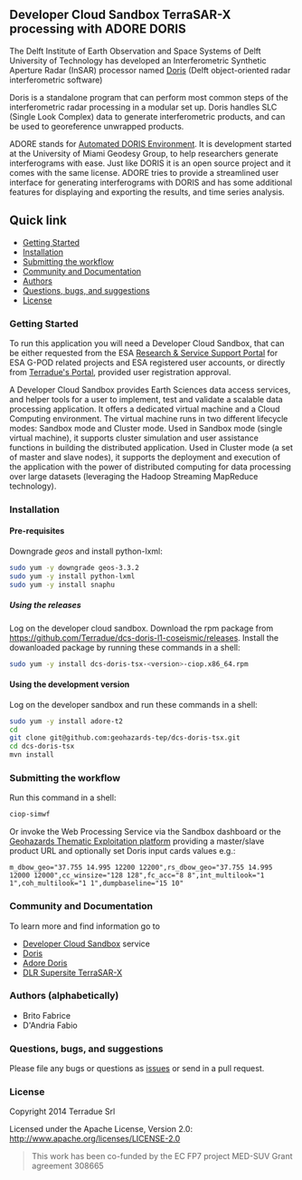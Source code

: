 ## Developer Cloud Sandbox TerraSAR-X processing with ADORE DORIS 

The Delft Institute of Earth Observation and Space Systems of Delft University of Technology has developed an Interferometric Synthetic Aperture Radar (InSAR) processor named [Doris](http://doris.tudelft.nl/) (Delft object-oriented radar interferometric software)

Doris is a standalone program that can perform most common steps of the interferometric radar processing in a modular set up. Doris handles SLC (Single Look Complex) data to generate interferometric products, and can be used to georeference unwrapped products.

ADORE stands for [Automated DORIS Environment](https://code.google.com/p/adore-doris/). It is development started at the University of Miami Geodesy Group, to help researchers generate interferograms with ease. Just like DORIS it is an open source project and it comes with the same license. ADORE tries to provide a streamlined user interface for generating interferograms with DORIS and has some additional features for displaying and exporting the results, and time series analysis. 

## Quick link
 
* [Getting Started](#getting-started)
* [Installation](#installation)
* [Submitting the workflow](#submit)
* [Community and Documentation](#community)
* [Authors](#authors)
* [Questions, bugs, and suggestions](#questions)
* [License](#license)

### <a name="getting-started"></a>Getting Started 

To run this application you will need a Developer Cloud Sandbox, that can be either requested from the ESA [Research & Service Support Portal](http://eogrid.esrin.esa.int/cloudtoolbox/) for ESA G-POD related projects and ESA registered user accounts, or directly from [Terradue's Portal](http://www.terradue.com/partners), provided user registration approval. 

A Developer Cloud Sandbox provides Earth Sciences data access services, and helper tools for a user to implement, test and validate a scalable data processing application. It offers a dedicated virtual machine and a Cloud Computing environment.
The virtual machine runs in two different lifecycle modes: Sandbox mode and Cluster mode. 
Used in Sandbox mode (single virtual machine), it supports cluster simulation and user assistance functions in building the distributed application.
Used in Cluster mode (a set of master and slave nodes), it supports the deployment and execution of the application with the power of distributed computing for data processing over large datasets (leveraging the Hadoop Streaming MapReduce technology). 
### <a name="installation"></a>Installation

#### Pre-requisites

Downgrade *geos* and install python-lxml:

```bash
sudo yum -y downgrade geos-3.3.2
sudo yum -y install python-lxml
sudo yum -y install snaphu
```

##### Using the releases

Log on the developer cloud sandbox. Download the rpm package from https://github.com/Terradue/dcs-doris-l1-coseismic/releases. 
Install the dowanloaded package by running these commands in a shell:

```bash
sudo yum -y install dcs-doris-tsx-<version>-ciop.x86_64.rpm
```

#### Using the development version

Log on the developer sandbox and run these commands in a shell:

```bash
sudo yum -y install adore-t2
cd
git clone git@github.com:geohazards-tep/dcs-doris-tsx.git
cd dcs-doris-tsx
mvn install
```

### <a name="submit"></a>Submitting the workflow

Run this command in a shell:

```bash
ciop-simwf
```
Or invoke the Web Processing Service via the Sandbox dashboard or the [Geohazards Thematic Exploitation platform](https://geohazards-tep.eo.esa.int) providing a master/slave product URL and optionally set Doris input cards values e.g.:

```
m_dbow_geo="37.755 14.995 12200 12200",rs_dbow_geo="37.755 14.995 12000 12000",cc_winsize="128 128",fc_acc="8 8",int_multilook="1 1",coh_multilook="1 1",dumpbaseline="15 10"
```

### <a name="community"></a>Community and Documentation

To learn more and find information go to 

* [Developer Cloud Sandbox](http://docs.terradue.com/developer) service 
* [Doris](http://doris.tudelft.nl/)
* [Adore Doris](https://code.google.com/p/adore-doris/)
* [DLR Supersite TerraSAR-X](https://supersites.eoc.dlr.de/)

### <a name="authors"></a>Authors (alphabetically)

* Brito Fabrice
* D'Andria Fabio

### <a name="questions"></a>Questions, bugs, and suggestions

Please file any bugs or questions as [issues](https://github.com/geohazards-tep/dcs-doris-tsx/issues/new) or send in a pull request.

### <a name="license"></a>License

Copyright 2014 Terradue Srl

Licensed under the Apache License, Version 2.0: http://www.apache.org/licenses/LICENSE-2.0

> This work has been co-funded by the EC FP7 project MED-SUV Grant agreement 308665 
